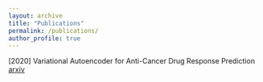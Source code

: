 ```yaml
---
layout: archive
title: "Publications"
permalink: /publications/
author_profile: true
---
```


<!-- {% if author.googlescholar %}
  You can also find my articles on <u><a href="{{author.googlescholar}}">my Google Scholar profile</a>.</u>
{% endif %}

{% include base_path %}

{% for post in site.publications reversed %}
  {% include archive-single.html %}
{% endfor %} -->

[2020] Variational Autoencoder for Anti-Cancer Drug Response Prediction  [arxiv][arxiv1]

[arxiv1]:https://arxiv.org/abs/2008.09763
